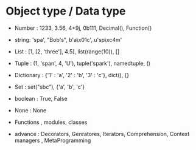 # Object type / Data type

- Number : 1233, 3.56, 4+9j, 0b111, Decimal(), Function()
- string: 'spa', "Bob's", b'a\x01c', u'sp\xc4m'
- List : [1, [2, 'three'], 4.5], list(range(10)), []
- Tuple : (1, 'span', 4, 'U'), tuple('spark'), namedtuple, ()
- Dictionary : {'1' : 'a', '2' : 'b', '3' : 'c'}, dict(), {}
- Set : set("sbc"), {'a', 'b', 'c'}
- boolean : True, False
- None : None

- Functions , modules, classes
- advance : Decorators, Genratores, Iterators, Comprehension, Context managers , MetaProgramming
